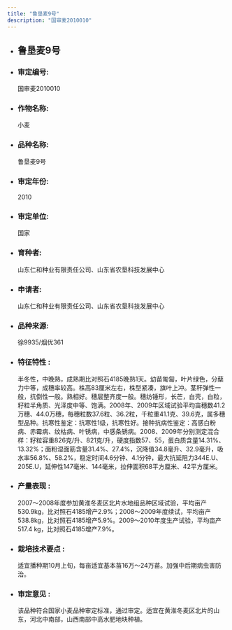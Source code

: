 ```yaml
---
title: "鲁垦麦9号"
description: "国审麦2010010"
---
```

* ## 鲁垦麦9号
* ###  审定编号:  
   国审麦2010010

*  ### 作物名称:  
   小麦

*   ###  品种名称: 
    鲁垦麦9号

*   ### 审定年份: 
    2010

*   ### 审定单位:  
    国家

*   ### 育种者:  
    山东仁和种业有限责任公司、山东省农垦科技发展中心

*   ### 申请者:  
    山东仁和种业有限责任公司、山东省农垦科技发展中心

*   ### 品种来源:  
    徐9935/烟优361

*   ### 特征特性 : 
    半冬性，中晚熟，成熟期比对照石4185晚熟1天。幼苗匍匐，叶片绿色，分蘖力中等，成穗率较高。株高83厘米左右，株型紧凑，旗叶上冲。茎秆弹性一般，抗倒性一般。熟相好。穗层整齐度一般。穗纺锤形，长芒，白壳，白粒，籽粒半角质、光泽度中等、饱满。2008年、2009年区域试验平均亩穗数41.2万穗、44.0万穗，每穗粒数37.6粒、36.2粒，千粒重41.1克、39.6克，属多穗型品种。抗寒性鉴定：抗寒性1级，抗寒性好。接种抗病性鉴定：高感白粉病、赤霉病、纹枯病、叶锈病，中感条锈病。2008、2009年分别测定混合样：籽粒容重826克/升、821克/升，硬度指数57、55，蛋白质含量14.31%、13.32%；面粉湿面筋含量31.4%、27.4%，沉降值34.8毫升、32.9毫升，吸水率56.8%、58.2%，稳定时间4.6分钟、4.1分钟，最大抗延阻力344E.U、205E.U，延伸性147毫米、144毫米，拉伸面积68平方厘米、42平方厘米。

*   ### 产量表现 : 
    2007～2008年度参加黄淮冬麦区北片水地组品种区域试验，平均亩产530.9kg，比对照石4185增产2.9%；2008～2009年度续试，平均亩产538.8kg，比对照石4185增产5.9%。2009～2010年度生产试验，平均亩产517.4 kg，比对照石4185增产7.9%。

*   ### 栽培技术要点 : 
    适宜播种期10月上旬，每亩适宜基本苗16万～24万苗。加强中后期病虫害防治。

*   ### 审定意见 : 
    该品种符合国家小麦品种审定标准，通过审定。适宜在黄淮冬麦区北片的山东，河北中南部，山西南部中高水肥地块种植。
